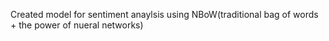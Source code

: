  Created model for sentiment anaylsis using NBoW(traditional bag of words + the power of nueral networks)
